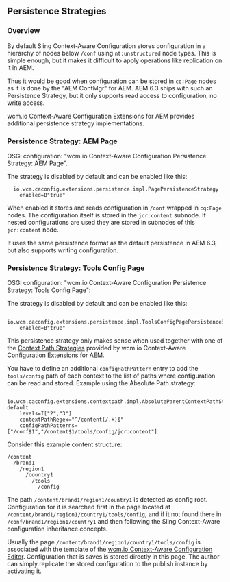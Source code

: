 ## Persistence Strategies

### Overview

By default Sling Context-Aware Configuration stores configuration in a hierarchy of nodes below `/conf` using `nt:unstructured` node types. This is simple enough, but it makes it difficult to apply operations like replication on it in AEM.

Thus it would be good when configuration can be stored in `cq:Page` nodes as it is done by the "AEM ConfMgr" for AEM. AEM 6.3 ships with such an Persistence Strategy, but it only supports read access to configuration, no write access.

wcm.io Context-Aware Configuration Extensions for AEM provides additional persistence strategy implementations.


### Persistence Strategy: AEM Page

OSGi configuration: "wcm.io Context-Aware Configuration Persistence Strategy: AEM Page".

The strategy is disabled by default and can be enabled like this:

```
  io.wcm.caconfig.extensions.persistence.impl.PagePersistenceStrategy
    enabled=B"true"
```

When enabled it stores and reads configuration in `/conf` wrapped in `cq:Page` nodes. The configuration itself is stored in the `jcr:content` subnode. If nested configurations are used they are stored in subnodes of this `jcr:content` node.

It uses the same persistence format as the default persistence in AEM 6.3, but also supports writing configuration.


### Persistence Strategy: Tools Config Page

OSGi configuration: "wcm.io Context-Aware Configuration Persistence Strategy: Tools Config Page":


The strategy is disabled by default and can be enabled like this:

```
  io.wcm.caconfig.extensions.persistence.impl.ToolsConfigPagePersistenceStrategy
    enabled=B"true"
```

This persistence strategy only makes sense when used together with one of the [Context Path Strategies][context-path-strategies] provided by wcm.io Context-Aware Configuration Extensions for AEM.

You have to define an additional `configPathPattern` entry to add the `tools/config` path of each context to the list of paths where configuration can be read and stored. Example using the Absolute Path strategy:

```
  io.wcm.caconfig.extensions.contextpath.impl.AbsoluteParentContextPathStrategy-default
    levels=I["2","3"]
    contextPathRegex="^/content(/.+)$"
    configPathPatterns=["/conf$1","/content$1/tools/config/jcr:content"]
```

Consider this example content structure:

```
/content
  /brand1
    /region1
      /country1
        /tools
          /config
```

The path `/content/brand1/region1/country1` is detected as config root. Configuration for it is searched first in the page located at `/content/brand1/region1/country1/tools/config`, and if it not found there in `/conf/brand1/region1/country1` and then following the Sling Context-Aware configuration inheritance concepts.

Usually the page `/content/brand1/region1/country1/tools/config` is associated with the template of the [wcm.io Context-Aware Configuration Editor][wcmio-caconfig-editor]. Configuration that is saves is stored directly in this page. The author can simply replicate the stored configuration to the publish instance by activating it.


[context-path-strategies]: context-path-strategies.html
[wcmio-caconfig-editor]: https://wcm.io/caconfig/editor/
